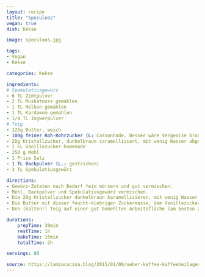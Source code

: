 ```yaml
---
layout: recipe
title: "Speculoos"
vegan: true
dish: Kekse

image: speculoos.jpg

tags:
- Vegan
- Kekse

categories: Kekse

ingredients:
# Spekulatiusgewürz
- 6 TL Zimtpulver
- 2 TL Muskatnuss gemahlen
- 1 TL Nelken gemahlen
- 1 TL Kardamom gemahlen
- 1/4 TL Ingwerpulver
# Teig
- 125g Butter, weich
- 100g feiner Roh-Rohrzucker (L: Cassonnade. Besser wäre Vergeoise brune oder Muscovado). Da normaler Rohzucker zu hell,  ist, dh. zu wenig geschmacksgebende Melasse enthält, habe ich noch etwas mit Karamell nachgeholfen.
- 20g Kristallzucker, dunkelbraun caramellisiert, mit wenig Wasser abgelöscht und zu dickem Sirup eingekocht, um dem Biskuit eine prononciertere Karamellnote und Farbe zu verpassen.
- 1 EL Vanillezucker homemade
- 250 g Mehl
- 1 Prise Salz
- 1 TL Backpulver (L.: gestrichen)
- 3 TL Spekulatiusgewürz

directions:
- Gewürz-Zutaten nach Bedarf fein mörsern und gut vermischen.
- Mehl, Backpulver und Spekulatiusgewürz vermischen.
- Die 20g Kristallzucker dunkelbraun karamellisieren, mit wenig Wasser ablöschen und zu einem konzentrierten Sirup einkochen. Den grobkristallinen Muscovadozucker im Cutter fein vermahlen und mit dem nicht mehr fliessfähigen Karamellsirup verrühren. Das Zuckerpulver soll den Sirup aufsaugen. Masse nochmals cuttern.
- Die Butter mit dieser feucht-klebrigen Zuckermasse, dem Vanillezucker und dem Salz während mind. 10 Minuten mit dem Rührbesen schaumig schlagen. Anschliessend das Mehlgemisch portionsweise (mit dem K-Haken) zu einem weichen, glatten, leicht klebrigen Teig unterkneten. Bei mir waren noch zusätzliche 2 EL Mehl erforderlich. Den Teig in Frischhaltefolie wickeln und mind. eine Stunde lang, besser über Nacht, kühl stellen.
- Den (kalten!) Teig auf einer gut bemehlten Arbeitsfläche (am besten zwischen Backpapier) 2mm dick ausrollen und rechteckige Guetzli ausstechen. Ich habe quadratische „Briefmarken“ ausgestochen, für das letzte Blech zuerst noch ein Springerle-Motiv aufgedrückt. Die Guetzli auf einem mit Backpapier belegten Blech 20 Minuten kalt stellen, dann ca. 13-15 Minuten bei 170°C backen.

durations:
    prepTime: 30min
    restTime: 1h
    bakeTime: 15min
    totalTime: 2h

servings: 80

source: https://lamiacucina.blog/2015/01/08/ueber-kaffee-kaffeebeilagen-und-ein-speculoos-rezept/
---
```

